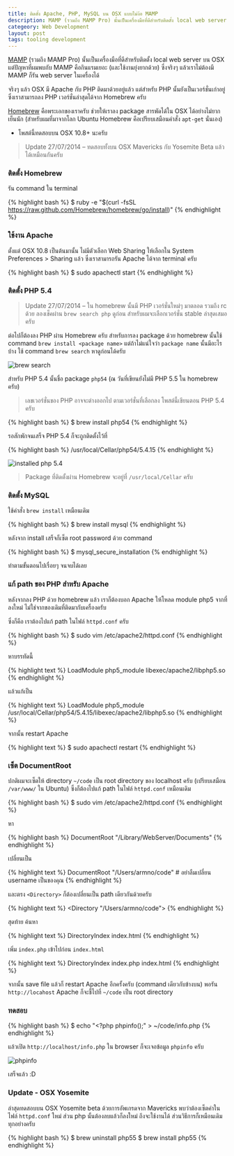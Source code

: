```yaml
---
title: ติดตั้ง Apache, PHP, MySQL บน OSX แบบไม่ง้อ MAMP
description: MAMP (รวมถึง MAMP Pro) นั้นเป็นเครื่องมือที่ดีสำหรับติดตั้ง local web server บน OSX แต่ปัญหาที่ผมพบกับ MAMP คือกินแรมเยอะมาก ซึ่งจริงๆ แล้วเราไม่ต้องมี MAMP ก็รัน web server ในเครื่องได้ Homebrew คือพระเอกของเราครับ
categeory: Web Development
layout: post
tags: tooling development
---
```


[MAMP](http://www.mamp.info/en/index.html) (รวมถึง MAMP Pro) นั้นเป็นเครื่องมือที่ดีสำหรับติดตั้ง local web server บน OSX แต่ปัญหาที่ผมพบกับ MAMP คือกินแรมเยอะ (และใช้งานยุ่งยากด้วย) ซึ่งจริงๆ แล้วเราไม่ต้องมี MAMP ก็รัน web server ในเครื่องได้

จริงๆ แล้ว OSX มี Apache กับ PHP ติดมาด้วยอยู่แล้ว แต่สำหรับ PHP นั้นยังเป็นเวอร์ชั่นเก่าอยู่ ซึ่งเราสามารถลง PHP เวอร์ชั่นล่าสุดได้จาก Homebrew ครับ

[Homebrew](http://brew.sh) คือพระเอกของเราครับ ช่วยให้เราลง package สารพัดได้ใน OSX ได้อย่างไม่ยากเย็นนัก (สำหรับผมที่มาจากโลก Ubuntu Homebrew คือเปรียบเสมือนคำสั่ง `apt-get` นั่นเอง)

- โพสต์นี้ทดสอบบน OSX 10.8+ นะครับ

<blockquote>
  Update 27/07/2014 &ndash; ทดสอบทั้งบน OSX Mavericks กับ Yosemite Beta แล้ว ได้เหมือนกันครับ
</blockquote>

### ติดตั้ง Homebrew

รัน command ใน terminal

{% highlight bash %}
$ ruby -e "$(curl -fsSL https://raw.github.com/Homebrew/homebrew/go/install)"
{% endhighlight %}

### ใช้งาน Apache

ตั้งแต่ OSX 10.8 เป็นต้นมานั้น ไม่มีตัวเลือก Web Sharing ให้เลือกใน System Preferences > Sharing แล้ว ซึ่งเราสามารถรัน Apache ได้จาก terminal ครับ

{% highlight bash %}
$ sudo apachectl start
{% endhighlight %}

### ติดตั้ง PHP 5.4

<blockquote>
  Update 27/07/2014 &ndash; ใน homebrew นั้นมี PHP เวอร์ชั่นใหม่ๆ มาตลอด รวมถึง rc ด้วย ลองเช็คผ่าน <code>brew search php</code> ดูก่อน สำหรับผมจะเลือกเวอร์ชั่น stable ล่าสุดเสมอครับ
</blockquote>

ต่อไปก็ต้องลง PHP ผ่าน Homebrew ครับ สำหรับการลง package ด้วย homebrew นั้นใช้ command <code>brew install &lt;package name&gt;</code> แต่ถ้าไม่แน่ใจว่า <code>package name</code> นั้นมีอะไรบ้าง ใช้ command <code>brew search</code> หาดูก่อนได้ครับ

![brew search](http://farm8.staticflickr.com/7337/9160240552_c55243a996_o.png)

สำหรับ PHP 5.4 นั้นชื่อ package <code>php54</code> (ณ วันที่เขียนยังไม่มี PHP 5.5 ใน homebrew ครับ)

> เลขเวอร์ชั่นของ PHP อาจจะต่างออกไป ตามเวอร์ชั่นที่เลือกลง โพสต์นี้เขียนตอน PHP 5.4 ครับ

{% highlight bash %}
$ brew install php54
{% endhighlight %}

รอสักพักจนเสร็จ PHP 5.4 ก็จะถูกติดตั้งไว้ที่

{% highlight bash %}
/usr/local/Cellar/php54/5.4.15
{% endhighlight %}

![installed php 5.4](http://farm4.staticflickr.com/3708/9158088329_903636e415_z.jpg)

> Package ที่ติดตั้งผ่าน Homebrew จะอยู่ที่ <code>/usr/local/Cellar</code> ครับ

### ติดตั้ง MySQL

ใช้คำสั่ง <code>brew install</code> เหมือนเดิม

{% highlight bash %}
$ brew install mysql
{% endhighlight %}

หลังจาก install เสร็จก็เซ็ต root password ด้วย command

{% highlight bash %}
$ mysql_secure_installation
{% endhighlight %}

ทำตามขั้นตอนไปเรื่อยๆ จนจบได้เลย

### แก้ path ของ PHP สำหรับ Apache

หลังจากลง PHP ด้วย homebrew แล้ว เราก็ต้องบอก Apache ให้โหลด module php5 จากที่ลงใหม่ ไม่ใช่จากของเดิมที่ติดมากับเครื่องครับ

ซึ่งก็คือ เราต้องไปแก้ path ในไฟล์ <code>httpd.conf</code> ครับ

{% highlight bash %}
$ sudo vim /etc/apache2/httpd.conf
{% endhighlight %}

หาบรรทัดนี้

{% highlight text %}
LoadModule php5_module libexec/apache2/libphp5.so
{% endhighlight %}

แล้วแก้เป็น

{% highlight text %}
LoadModule php5_module /usr/local/Cellar/php54/5.4.15/libexec/apache2/libphp5.so
{% endhighlight %}

จากนั้น restart Apache

{% highlight text %}
$ sudo apachectl restart
{% endhighlight %}

### เซ็ต DocumentRoot

ปกติผมจะเซ็ตให้ directory <code>~/code</code> เป็น root directory ของ localhost ครับ (เปรียบเสมือน <code>/var/www/</code> ใน Ubuntu) ซึ่งก็ต้องไปแก้ path ในไฟล์ <code>httpd.conf</code> เหมือนเดิม

{% highlight bash %}
$ sudo vim /etc/apache2/httpd.conf
{% endhighlight %}

หา

{% highlight bash %}
DocumentRoot "/Library/WebServer/Documents"
{% endhighlight %}

เปลี่ยนเป็น

{% highlight text %}
DocumentRoot "/Users/armno/code" # อย่าลืมเปลี่ยน username เป็นของคุณ
{% endhighlight %}

และตรง <code>&lt;Directory&gt;</code> ก็ต้องเปลี่ยนเป็น path เดียวกันด้วยครับ

{% highlight text %}
<Directory "/Users/armno/code">
{% endhighlight %}

สุดท้าย ค้นหา

{% highlight text %}
<IfModule dir_module>
    DirectoryIndex index.html
</IfModule>
{% endhighlight %}

เพิ่ม <code>index.php</code> เข้าไปก่อน <code>index.html</code>

{% highlight text %}
<IfModule dir_module>
    DirectoryIndex index.php index.html
</IfModule>
{% endhighlight %}

จากนั้น save file แล้วก็ restart Apache อีกครั้งครับ (command เดียวกับข้างบน) พอรัน `http://locahost` Apache ก็จะชี้ไปที่ `~/code` เป็น root directory

### ทดสอบ

{% highlight bash %}
$ echo "<?php phpinfo();" > ~/code/info.php
{% endhighlight %}

แล้วเปิด <code>http://localhost/info.php</code> ใน browser ก็จะเจอข้อมูล <code>phpinfo</code> ครับ

![phpinfo](http://farm6.staticflickr.com/5513/9158338115_1a9c7169eb_o.png)

เสร็จแล้ว :D

### Update - OSX Yosemite

ล่าสุดทดสอบบน OSX Yosemite beta ด้วยการอัพเกรดจาก Mavericks พบว่าต้องเซ็ตค่าในไฟล์ `httpd.conf` ใหม่ ส่วน php นั้นต้องลบแล้วก็ลงใหม่ ถึงจะใช้งานได้ ส่วนวิธีการก็เหมือนเดิมทุกอย่างครับ

{% highlight bash %}
$ brew uninstall php55
$ brew install php55
{% endhighlight %}
